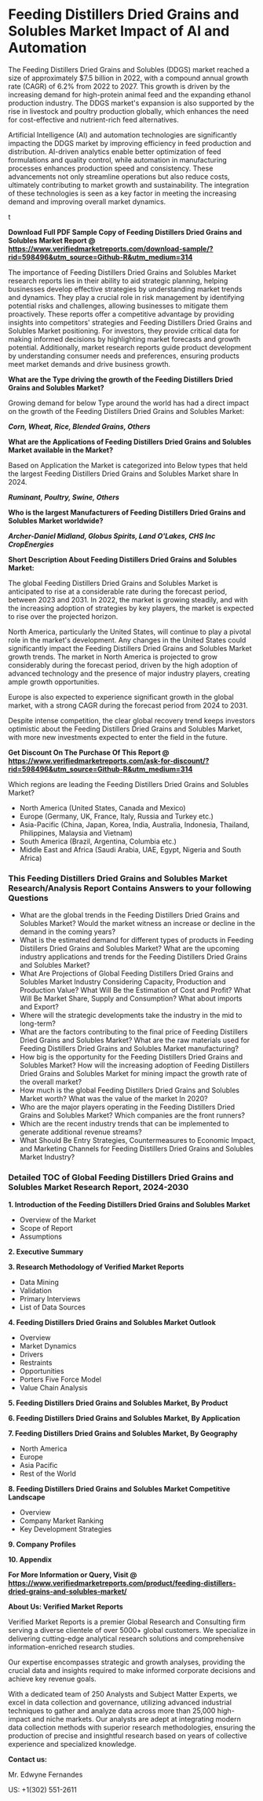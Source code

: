<meta name="title" content="Global  Feeding Distillers Dried Grains and Solubles Market Impact of AI and Automation"><meta name="description" content="  The Feeding Distillers Dried Grains and Solubles (DDGS) market reached a size of approximately $7.5 billion in 2022, with a compound annual growth rate (CAGR) of 6.2"><meta name="title" content=" Feeding Distillers Dried Grains and Solubles Market Size, Share, Scope, Trends, Growth, Opportunities, Analysis, Forecast"> <h1>Feeding Distillers Dried Grains and Solubles Market Impact of AI and Automation</h1> <p>The Feeding Distillers Dried Grains and Solubles (DDGS) market reached a size of approximately $7.5 billion in 2022, with a compound annual growth rate (CAGR) of 6.2% from 2022 to 2027. This growth is driven by the increasing demand for high-protein animal feed and the expanding ethanol production industry. The DDGS market's expansion is also supported by the rise in livestock and poultry production globally, which enhances the need for cost-effective and nutrient-rich feed alternatives.</p> <p>Artificial Intelligence (AI) and automation technologies are significantly impacting the DDGS market by improving efficiency in feed production and distribution. AI-driven analytics enable better optimization of feed formulations and quality control, while automation in manufacturing processes enhances production speed and consistency. These advancements not only streamline operations but also reduce costs, ultimately contributing to market growth and sustainability. The integration of these technologies is seen as a key factor in meeting the increasing demand and improving overall market dynamics.</p> t</p><p id="" class=""><strong>Download Full PDF Sample Copy of Feeding Distillers Dried Grains and Solubles Market Report @ <a href="https://www.verifiedmarketreports.com/download-sample/?rid=598496&utm_source=Github-R&utm_medium=314" target="_blank">https://www.verifiedmarketreports.com/download-sample/?rid=598496&utm_source=Github-R&utm_medium=314</a></strong></p><p>The importance of&nbsp;Feeding Distillers Dried Grains and Solubles Market research reports lies in their ability to aid strategic planning, helping businesses develop effective strategies by understanding market trends and dynamics. They play a crucial role in risk management by identifying potential risks and challenges, allowing businesses to mitigate them proactively. These reports offer a competitive advantage by providing insights into competitors' strategies and Feeding Distillers Dried Grains and Solubles Market positioning. For investors, they provide critical data for making informed decisions by highlighting market forecasts and growth potential. Additionally, market research reports guide product development by understanding consumer needs and preferences, ensuring products meet market demands and drive business growth.</p><p><strong>What are the&nbsp;Type driving the growth of the Feeding Distillers Dried Grains and Solubles Market?</strong></p><p id="" class="">Growing demand for below Type around the world has had a direct impact on the growth of the Feeding Distillers Dried Grains and Solubles Market:</p><em><strong>Corn, Wheat, Rice, Blended Grains, Others</strong></em></p><strong>What are the&nbsp;Applications&nbsp;of Feeding Distillers Dried Grains and Solubles Market available in the Market?</strong></p><p id="" class="">Based on Application the Market is categorized into Below types that held the largest Feeding Distillers Dried Grains and Solubles Market share In 2024.</p><em><strong>Ruminant, Poultry, Swine, Others</strong></em></p><strong>Who is the largest Manufacturers of Feeding Distillers Dried Grains and Solubles Market worldwide?</strong></p><p><em><strong>Archer-Daniel Midland, Globus Spirits, Land O'Lakes, CHS Inc CropEnergies</strong></em></p><p id="" class=""><strong>Short Description About Feeding Distillers Dried Grains and Solubles Market:</strong></p><p>The global Feeding Distillers Dried Grains and Solubles Market is anticipated to rise at a considerable rate during the forecast period, between 2023 and 2031. In 2022, the market is growing steadily, and with the increasing adoption of strategies by key players, the market is expected to rise over the projected horizon.</p><p>North America, particularly the United States, will continue to play a pivotal role in the market's development. Any changes in the United States could significantly impact the Feeding Distillers Dried Grains and Solubles Market growth trends. The market in North America is projected to grow considerably during the forecast period, driven by the high adoption of advanced technology and the presence of major industry players, creating ample growth opportunities.</p><p>Europe is also expected to experience significant growth in the global market, with a strong CAGR during the forecast period from 2024 to 2031.</p><p>Despite intense competition, the clear global recovery trend keeps investors optimistic about the Feeding Distillers Dried Grains and Solubles Market, with more new investments expected to enter the field in the future.</p><p id="" class=""><strong>Get Discount On The Purchase Of This Report @ <a href="https://www.verifiedmarketreports.com/ask-for-discount/?rid=598496&utm_source=Github-R&utm_medium=314" target="_blank">https://www.verifiedmarketreports.com/ask-for-discount/?rid=598496&utm_source=Github-R&utm_medium=314</a></strong></p>Which regions are leading the Feeding Distillers Dried Grains and Solubles Market?</p><ul><li>North America (United States, Canada and Mexico)</li><li>Europe (Germany, UK, France, Italy, Russia and Turkey etc.)</li><li>Asia-Pacific (China, Japan, Korea, India, Australia, Indonesia, Thailand, Philippines, Malaysia and Vietnam)</li><li>South America (Brazil, Argentina, Columbia etc.)</li><li>Middle East and Africa (Saudi Arabia, UAE, Egypt, Nigeria and South Africa)</li></ul><h3 id="" class="">This Feeding Distillers Dried Grains and Solubles Market Research/Analysis Report Contains Answers to your following Questions</h3><ul><li>What are the global trends in the Feeding Distillers Dried Grains and Solubles Market? Would the market witness an increase or decline in the demand in the coming years?</li><li>What is the estimated demand for different types of products in Feeding Distillers Dried Grains and Solubles Market? What are the upcoming industry applications and trends for the Feeding Distillers Dried Grains and Solubles Market?</li><li>What Are Projections of Global Feeding Distillers Dried Grains and Solubles Market Industry Considering Capacity, Production and Production Value? What Will Be the Estimation of Cost and Profit? What Will Be Market Share, Supply and Consumption? What about imports and Export?</li><li>Where will the strategic developments take the industry in the mid to long-term?</li><li>What are the factors contributing to the final price of Feeding Distillers Dried Grains and Solubles Market? What are the raw materials used for Feeding Distillers Dried Grains and Solubles Market manufacturing?</li><li>How big is the opportunity for the Feeding Distillers Dried Grains and Solubles Market? How will the increasing adoption of Feeding Distillers Dried Grains and Solubles Market for mining impact the growth rate of the overall market?</li><li>How much is the global Feeding Distillers Dried Grains and Solubles Market worth? What was the value of the market In 2020?</li><li>Who are the major players operating in the Feeding Distillers Dried Grains and Solubles Market? Which companies are the front runners?</li><li>Which are the recent industry trends that can be implemented to generate additional revenue streams?</li><li>What Should Be Entry Strategies, Countermeasures to Economic Impact, and Marketing Channels for Feeding Distillers Dried Grains and Solubles Market Industry?</li></ul><h3 id="" class="">Detailed TOC of Global Feeding Distillers Dried Grains and Solubles Market Research Report, 2024-2030</h3><p id="" class=""><strong>1. Introduction of the Feeding Distillers Dried Grains and Solubles Market</strong></p><ul><li>Overview of the Market</li><li>Scope of Report</li><li>Assumptions</li></ul><p id="" class=""><strong>2. Executive Summary</strong></p><p id="" class=""><strong>3. Research Methodology of Verified Market Reports</strong></p><ul><li>Data Mining</li><li>Validation</li><li>Primary Interviews</li><li>List of Data Sources</li></ul><p id="" class=""><strong>4. Feeding Distillers Dried Grains and Solubles Market Outlook</strong></p><ul><li>Overview</li><li>Market Dynamics</li><li>Drivers</li><li>Restraints</li><li>Opportunities</li><li>Porters Five Force Model</li><li>Value Chain Analysis</li></ul><p id="" class=""><strong>5. Feeding Distillers Dried Grains and Solubles Market, By Product</strong></p><p id="" class=""><strong>6. Feeding Distillers Dried Grains and Solubles Market, By Application</strong></p><p id="" class=""><strong>7. Feeding Distillers Dried Grains and Solubles Market, By Geography</strong></p><ul><li>North America</li><li>Europe</li><li>Asia Pacific</li><li>Rest of the World</li></ul><p id="" class=""><strong>8. Feeding Distillers Dried Grains and Solubles Market Competitive Landscape</strong></p><ul><li>Overview</li><li>Company Market Ranking</li><li>Key Development Strategies</li></ul><p id="" class=""><strong>9. Company Profiles</strong></p><p id="" class=""><strong>10. Appendix</strong></p><p id="" class=""><strong>For More Information or Query, Visit @ <a href="https://www.verifiedmarketreports.com/product/feeding-distillers-dried-grains-and-solubles-market/" target="_blank">https://www.verifiedmarketreports.com/product/feeding-distillers-dried-grains-and-solubles-market/</a></strong></p><p id="" class=""><strong>About Us: Verified Market Reports</strong></p><p id="" class="">Verified Market Reports is a premier Global Research and Consulting firm serving a diverse clientele of over 5000+ global customers. We specialize in delivering cutting-edge analytical research solutions and comprehensive information-enriched research studies.</p><p id="" class="">Our expertise encompasses strategic and growth analyses, providing the crucial data and insights required to make informed corporate decisions and achieve key revenue goals.</p><p id="" class="">With a dedicated team of 250 Analysts and Subject Matter Experts, we excel in data collection and governance, utilizing advanced industrial techniques to gather and analyze data across more than 25,000 high-impact and niche markets. Our analysts are adept at integrating modern data collection methods with superior research methodologies, ensuring the production of precise and insightful research based on years of collective experience and specialized knowledge.</p><p id="" class=""><strong>Contact us:</strong></p><p id="" class="">Mr. Edwyne Fernandes</p><p id="" class="">US: +1(302) 551-2611</p>